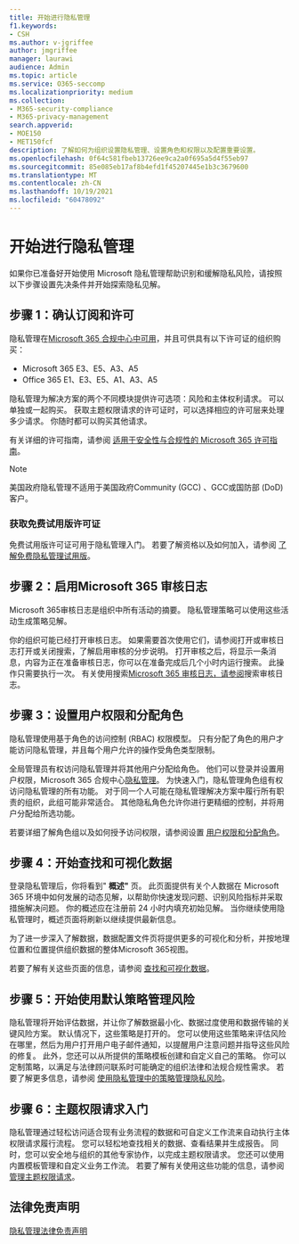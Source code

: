 ```yaml
---
title: 开始进行隐私管理
f1.keywords:
- CSH
ms.author: v-jgriffee
author: jmgriffee
manager: laurawi
audience: Admin
ms.topic: article
ms.service: O365-seccomp
ms.localizationpriority: medium
ms.collection:
- M365-security-compliance
- M365-privacy-management
search.appverid:
- MOE150
- MET150fcf
description: 了解如何为组织设置隐私管理、设置角色和权限以及配置重要设置。
ms.openlocfilehash: 0f64c581fbeb13726ee9ca2a0f695a5d4f55eb97
ms.sourcegitcommit: 85e085eb17af8b4efd1f45207445e1b3c3679600
ms.translationtype: MT
ms.contentlocale: zh-CN
ms.lasthandoff: 10/19/2021
ms.locfileid: "60478092"
---
```

# <a name="get-started-with-privacy-management"></a>开始进行隐私管理

如果你已准备好开始使用 Microsoft 隐私管理帮助识别和缓解隐私风险，请按照以下步骤设置先决条件并开始探索隐私见解。

## <a name="step-1-confirm-subscriptions-and-licensing"></a>步骤 1：确认订阅和许可

隐私管理在[Microsoft 365 合规中心中可用](https://compliance.microsoft.com/)，并且可供具有以下许可证的组织购买：

- Microsoft 365 E3、E5、A3、A5
- Office 365 E1、E3、E5、A1、A3、A5

隐私管理为解决方案的两个不同模块提供许可选项：风险和主体权利请求。 可以单独或一起购买。 获取主题权限请求的许可证时，可以选择相应的许可层来处理多少请求。 你随时都可以购买其他请求。

有关详细的许可指南，请参阅 [适用于安全性与合规性的 Microsoft 365 许可指南](/office365/servicedescriptions/microsoft-365-service-descriptions/microsoft-365-tenantlevel-services-licensing-guidance/microsoft-365-security-compliance-licensing-guidance#privacy-management)。

> [!Note]
> 美国政府隐私管理不适用于美国政府Community (GCC) 、GCC或国防部 (DoD) 客户。

### <a name="get-free-trial-license"></a>获取免费试用版许可证

免费试用版许可证可用于隐私管理入门。 若要了解资格以及如何加入，请参阅 [了解免费隐私管理试用版](privacy-management-trial.md)。

## <a name="step-2-enable-the-microsoft-365-audit-log"></a>步骤 2：启用Microsoft 365 审核日志

Microsoft 365审核日志是组织中所有活动的摘要。 隐私管理策略可以使用这些活动生成策略见解。

你的组织可能已经打开审核日志。 如果需要首次使用它们，请参阅打开或审核日志打开或关闭搜索，[](/microsoft-365/compliance/turn-audit-log-search-on-or-off)了解启用审核的分步说明。 打开审核之后，将显示一条消息，内容为正在准备审核日志，你可以在准备完成后几个小时内运行搜索。 此操作只需要执行一次。 有关使用搜索[Microsoft 365 审核日志，请参阅](/microsoft-365/compliance/search-the-audit-log-in-security-and-compliance)搜索审核日志。

## <a name="step-3-set-user-permissions-and-assign-roles"></a>步骤 3：设置用户权限和分配角色

隐私管理使用基于角色的访问控制 (RBAC) 权限模型。 只有分配了角色的用户才能访问隐私管理，并且每个用户允许的操作受角色类型限制。

全局管理员有权访问隐私管理并将其他用户分配给角色。 他们可以登录并设置用户权限，Microsoft 365 合规中心[隐私管理](https://compliance.microsoft.com/)。 为快速入门，隐私管理角色组有权访问隐私管理的所有功能。 对于同一个人可能在隐私管理解决方案中履行所有职责的组织，此组可能非常适合。 其他隐私角色允许你进行更精细的控制，并将用户分配给所选功能。

若要详细了解角色组以及如何授予访问权限，请参阅设置 [用户权限和分配角色](privacy-management-permissions.md)。

## <a name="step-4-start-finding-and-visualizing-your-data"></a>步骤 4：开始查找和可视化数据

登录隐私管理后，你将看到" **概述"** 页。 此页面提供有关个人数据在 Microsoft 365 环境中如何发展的动态见解，以帮助你快速发现问题、识别风险指标并采取措施解决问题。 你的概述应在注册前 24 小时内填充初始见解。 当你继续使用隐私管理时，概述页面将刷新以继续提供最新信息。

为了进一步深入了解数据，数据配置文件页将提供更多的可视化和分析，并按地理位置和位置提供组织数据的整体Microsoft 365视图。

若要了解有关这些页面的信息，请参阅 [查找和可视化数据](privacy-management-data-profile.md)。

## <a name="step-5-start-managing-risks-with-default-policies"></a>步骤 5：开始使用默认策略管理风险

隐私管理将开始评估数据，并让你了解数据最小化、数据过度使用和数据传输的关键风险方案。 默认情况下，这些策略是打开的。 您可以使用这些策略来评估风险在哪里，然后为用户打开用户电子邮件通知，以提醒用户注意问题并指导这些风险的修复。 此外，您还可以从所提供的策略模板创建和自定义自己的策略。 你可以定制策略，以满足与法律顾问联系时可能确定的组织法律和法规合规性需求。 若要了解更多信息，请参阅 [使用隐私管理中的策略管理隐私风险](privacy-management-policies.md)。

## <a name="step-6-get-started-with-subject-rights-requests"></a>步骤 6：主题权限请求入门

隐私管理通过轻松访问适合现有业务流程的数据和可自定义工作流来自动执行主体权限请求履行流程。 您可以轻松地查找相关的数据、查看结果并生成报告。 同时，您可以安全地与组织的其他专家协作，以完成主题权限请求。 您还可以使用内置模板管理和自定义业务工作流。 若要了解有关使用这些功能的信息，请参阅 [管理主题权限请求](privacy-management-subject-rights-requests.md)。

## <a name="legal-disclaimer"></a>法律免责声明

[隐私管理法律免责声明](privacy-management-disclaimer.md)
